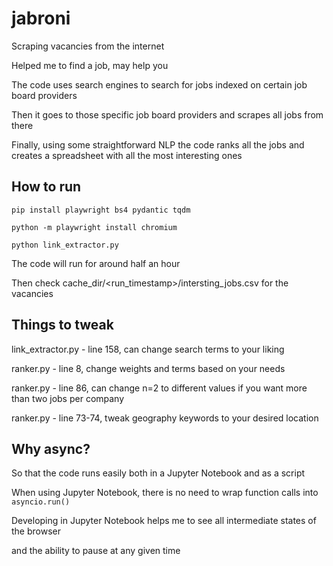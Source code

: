 # jabroni

Scraping vacancies from the internet

Helped me to find a job, may help you

The code uses search engines to search for jobs indexed on certain job board providers

Then it goes to those specific job board providers and scrapes all jobs from there

Finally, using some straightforward NLP the code ranks all the jobs and creates a spreadsheet with all the most interesting ones

## How to run
```
pip install playwright bs4 pydantic tqdm

python -m playwright install chromium

python link_extractor.py
```

The code will run for around half an hour

Then check cache_dir/<run_timestamp>/intersting_jobs.csv for the vacancies

## Things to tweak

link_extractor.py - line 158, can change search terms to your liking

ranker.py - line 8, change weights and terms based on your needs

ranker.py - line 86, can change n=2 to different values if you want more than two jobs per company

ranker.py - line 73-74, tweak geography keywords to your desired location

## Why async?

So that the code runs easily both in a Jupyter Notebook and as a script

When using Jupyter Notebook, there is no need to wrap function calls into ```asyncio.run()```

Developing in Jupyter Notebook helps me to see all intermediate states of the browser

and the ability to pause at any given time
